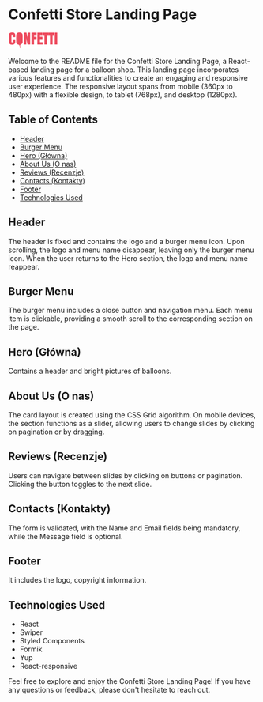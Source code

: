 # Confetti Store Landing Page

![Project Logo](./src/images/CONFETTI.png)

Welcome to the README file for the Confetti Store Landing Page, a React-based landing page for a balloon shop. This landing page incorporates various features and functionalities to create an engaging and responsive user experience. The responsive layout spans from mobile (360px to 480px) with a flexible design, to tablet (768px), and desktop (1280px).

## Table of Contents

- [Header](#header)
- [Burger Menu](#burger-menu)
- [Hero (Główna)](#hero-główna)
- [About Us (O nas)](#about-us-o-nas)
- [Reviews (Recenzje)](#reviews-recenzje)
- [Contacts (Kontakty)](#contacts-kontakty)
- [Footer](#footer)
- [Technologies Used](#technologies-used)

## Header

The header is fixed and contains the logo and a burger menu icon. Upon scrolling, the logo and menu name disappear, leaving only the burger menu icon. When the user returns to the Hero section, the logo and menu name reappear.

## Burger Menu

The burger menu includes a close button and navigation menu. Each menu item is clickable, providing a smooth scroll to the corresponding section on the page.

## Hero (Główna)

Contains a header and bright pictures of balloons.

## About Us (O nas)

The card layout is created using the CSS Grid algorithm. On mobile devices, the section functions as a slider, allowing users to change slides by clicking on pagination or by dragging.

## Reviews (Recenzje)

Users can navigate between slides by clicking on buttons or pagination. Clicking the button toggles to the next slide.

## Contacts (Kontakty)

The form is validated, with the Name and Email fields being mandatory, while the Message field is optional.

## Footer

It includes the logo, copyright information.

## Technologies Used

- React
- Swiper
- Styled Components
- Formik
- Yup
- React-responsive

Feel free to explore and enjoy the Confetti Store Landing Page! If you have any questions or feedback, please don't hesitate to reach out.
